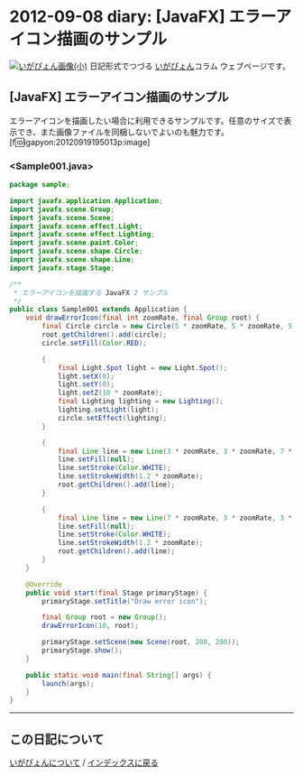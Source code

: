 2012-09-08 diary: [JavaFX] エラーアイコン描画のサンプル
=====================================================================================================
[![いがぴょん画像(小)](https://igapyon.github.io/diary/images/iga200306s.jpg "いがぴょん")](https://igapyon.github.io/diary/memo/memoigapyon.html) 日記形式でつづる [いがぴょん](https://igapyon.github.io/diary/memo/memoigapyon.html)コラム ウェブページです。

## [JavaFX] エラーアイコン描画のサンプル

エラーアイコンを描画したい場合に利用できるサンプルです。任意のサイズで表示でき、また画像ファイルを同梱しないでよいのも魅力です。
[f:id:igapyon:20120919195013p:image]

### <Sample001.java>

```java
package sample;

import javafx.application.Application;
import javafx.scene.Group;
import javafx.scene.Scene;
import javafx.scene.effect.Light;
import javafx.scene.effect.Lighting;
import javafx.scene.paint.Color;
import javafx.scene.shape.Circle;
import javafx.scene.shape.Line;
import javafx.stage.Stage;

/**
 * エラーアイコンを描画する JavaFX 2 サンプル
 */
public class Sample001 extends Application {
    void drawErrorIcon(final int zoomRate, final Group root) {
        final Circle circle = new Circle(5 * zoomRate, 5 * zoomRate, 5 * zoomRate);
        root.getChildren().add(circle);
        circle.setFill(Color.RED);

        {
            final Light.Spot light = new Light.Spot();
            light.setX(0);
            light.setY(0);
            light.setZ(10 * zoomRate);
            final Lighting lighting = new Lighting();
            lighting.setLight(light);
            circle.setEffect(lighting);
        }

        {
            final Line line = new Line(3 * zoomRate, 3 * zoomRate, 7 * zoomRate, 7 * zoomRate);
            line.setFill(null);
            line.setStroke(Color.WHITE);
            line.setStrokeWidth(1.2 * zoomRate);
            root.getChildren().add(line);
        }

        {
            final Line line = new Line(7 * zoomRate, 3 * zoomRate, 3 * zoomRate, 7 * zoomRate);
            line.setFill(null);
            line.setStroke(Color.WHITE);
            line.setStrokeWidth(1.2 * zoomRate);
            root.getChildren().add(line);
        }
    }

    @Override
    public void start(final Stage primaryStage) {
        primaryStage.setTitle("Draw error icon");

        final Group root = new Group();
        drawErrorIcon(10, root);

        primaryStage.setScene(new Scene(root, 200, 200));
        primaryStage.show();
    }

    public static void main(final String[] args) {
        launch(args);
    }
}
```



----------------------------------------------------------------------------------------------------

## この日記について
[いがぴょんについて](http://www.igapyon.jp/igapyon/diary/memo/memoigapyon.html) / [インデックスに戻る](https://igapyon.github.io/diary/idxall.html)

